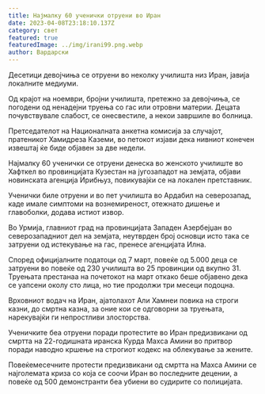 ```yaml
---
title: Најмалку 60 ученички отруени во Иран
date: 2023-04-08T23:18:10.137Z
category: свет
featured: true
featuredImage: ../img/irani99.png.webp
author: Вардарски
---
```


Десетици девојчиња се отруени во неколку училишта низ Иран, јавија локалните медиуми.

Од крајот на ноември, бројни училишта, претежно за девојчиња, се погодени од ненадејни труења со гас или отровни материи. Децата почувствувале слабост, се онесвестиле, а некои завршиле во болница.

Претседателот на Националната анкетна комисија за случајот, пратеникот Хамидреза Каземи, во петокот изјави дека нивниот конечен извештај ќе биде објавен за две недели.

Најмалку 60 ученички се отруени денеска во женското училиште во Хафткел во провинцијата Кузестан на југозападот на земјата, објави новинската агенција Ирибњуз, повикувајќи се на локален претставник.

Ученички биле отруени и во пет училишта во Ардабил на северозапад, каде имале симптоми на вознемиреност, отежнато дишење и главоболки, додава истиот извор.

Во Урмија, главниот град на провинцијата Западен Азербејџан во северозападниот дел на земјата, неутврден број основци исто така се затруени од истекување на гас, пренесе агенцијата Илна.

Според официјалните податоци од 7 март, повеќе од 5.000 деца се затруени во повеќе од 230 училишта во 25 провинции од вкупно 31. Труењата престанаа на почетокот на март откако беше објавено дека се уапсени околу сто лица, но тие продолжи три месеци подоцна.

Врховниот водач на Иран, ајатолахот Али Хамнеи повика на строги казни, до смртна казна, за оние кои се одговорни за труењата, нарекувајќи ги непростливи злосторства.

Ученичките беа отруени поради протестите во Иран предизвикани од смртта на 22-годишната иранска Курда Махса Амини во притвор поради наводно кршење на строгиот кодекс на облекување за жените.

Повеќемесечните протести предизвикани од смртта на Махса Амини се најголемата криза со која се соочи Иран во последните децении, а повеќе од 500 демонстранти беа убиени во судирите со полицијата.
